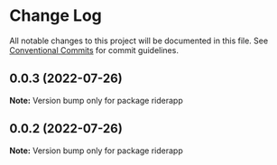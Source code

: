 # Change Log

All notable changes to this project will be documented in this file.
See [Conventional Commits](https://conventionalcommits.org) for commit guidelines.

## 0.0.3 (2022-07-26)

**Note:** Version bump only for package riderapp





## 0.0.2 (2022-07-26)

**Note:** Version bump only for package riderapp
